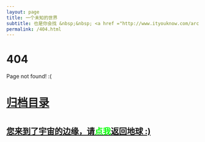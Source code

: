 ```yaml
---
layout: page
title: 一个未知的世界
subtitle: 也是你会找 &nbsp;&nbsp; <a href ="http://www.ityouknow.com/arch.html">架构</a>&nbsp;&nbsp; <a href ="http://www.ityouknow.com/life.html">生活故事</a>&nbsp;&nbsp; <a href ="http://www.ityouknow.com/jvm.html">JVM</a>&nbsp;&nbsp; <a href ="http://www.ityouknow.com/spring-boot.html">Spring Boot</a>&nbsp;&nbsp; <a href ="http://www.ityouknow.com/spring-cloud.html">Spring Cloud</a>
permalink: /404.html
---
```


# 404

Page not found! :(

<h1><a href ="http://www.ityouknow.com/archives.html">归档目录</a><h1>

<h2><a href="http://www.iisrun.com/archives.html">您来到了宇宙的边缘，请<span style="color:#00FF00">点我</span>返回地球 :)</a></h2>
